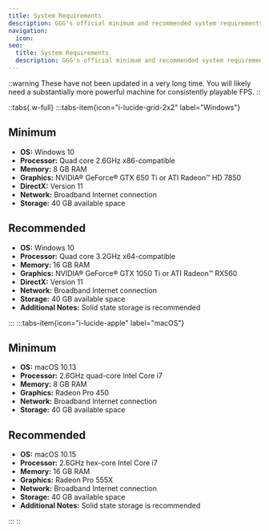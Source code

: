 ```yaml
---
title: System Requirements
description: GGG's official minimum and recommended system requirements for Path of Exile 1
navigation:
  icon:
seo:
  title: System Requirements
  description: GGG's official minimum and recommended system requirements for Path of Exile 1
---
```


::warning
These have not been updated in a very long time. You will likely need a substantially more powerful machine for consistently playable FPS.
::

::tabs{.w-full}
:::tabs-item{icon="i-lucide-grid-2x2" label="Windows"}

## Minimum

- **OS:** Windows 10
- **Processor:** Quad core 2.6GHz x86-compatible
- **Memory:** 8 GB RAM
- **Graphics:** NVIDIA® GeForce® GTX 650 Ti or ATI Radeon™ HD 7850
- **DirectX:** Version 11
- **Network:** Broadband Internet connection
- **Storage:** 40 GB available space

## Recommended

- **OS:** Windows 10
- **Processor:** Quad core 3.2GHz x64-compatible
- **Memory:** 16 GB RAM
- **Graphics:** NVIDIA® GeForce® GTX 1050 Ti or ATI Radeon™ RX560
- **DirectX:** Version 11
- **Network:** Broadband Internet connection
- **Storage:** 40 GB available space
- **Additional Notes:** Solid state storage is recommended

:::
:::tabs-item{icon="i-lucide-apple" label="macOS"}

## Minimum

- **OS:** macOS 10.13
- **Processor:** 2.6GHz quad-core Intel Core i7
- **Memory:** 8 GB RAM
- **Graphics:** Radeon Pro 450
- **Network:** Broadband Internet connection
- **Storage:** 40 GB available space

## Recommended

- **OS:** macOS 10.15
- **Processor:** 2.6GHz hex-core Intel Core i7
- **Memory:** 16 GB RAM
- **Graphics:** Radeon Pro 555X
- **Network:** Broadband Internet connection
- **Storage:** 40 GB available space
- **Additional Notes:** Solid state storage is recommended

:::
::